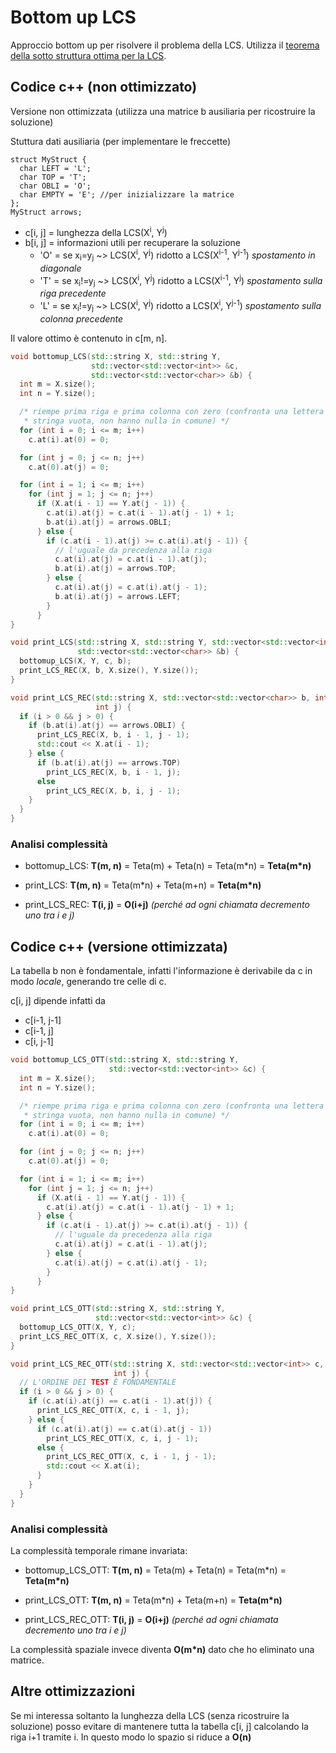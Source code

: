 # Bottom up LCS

Approccio bottom up per risolvere il problema della LCS. Utilizza il [teorema della sotto struttura ottima per la LCS](/dynamic_programming/LCS_longest_common_subsequence_problem/readme.md).

## Codice c++ (non ottimizzato)

Versione non ottimizzata (utilizza una matrice b ausiliaria per ricostruire la soluzione)

Stuttura dati ausiliaria (per implementare le freccette)
```
struct MyStruct {
  char LEFT = 'L';
  char TOP = 'T';
  char OBLI = 'O';
  char EMPTY = 'E'; //per inizializzare la matrice
};
MyStruct arrows;
```

- c[i, j] = lunghezza della LCS(X<sup>i</sup>, Y<sup>j</sup>)
- b[i, j] = informazioni utili per recuperare la soluzione
    - 'O' = se x<sub>i</sub>=y<sub>j</sub> ~> LCS(X<sup>i</sup>, Y<sup>j</sup>) ridotto a LCS(X<sup>i-1</sup>, Y<sup>j-1</sup>) _spostamento in diagonale_
    - 'T' = se x<sub>i</sub>!=y<sub>j</sub> ~> LCS(X<sup>i</sup>, Y<sup>j</sup>) ridotto a LCS(X<sup>i-1</sup>, Y<sup>j</sup>) _spostamento sulla riga precedente_
    - 'L' = se x<sub>i</sub>!=y<sub>j</sub> ~> LCS(X<sup>i</sup>, Y<sup>j</sup>) ridotto a LCS(X<sup>i</sup>, Y<sup>j-1</sup>) _spostamento sulla colonna precedente_

Il valore ottimo è contenuto in c[m, n].

```c++
void bottomup_LCS(std::string X, std::string Y,
                  std::vector<std::vector<int>> &c,
                  std::vector<std::vector<char>> &b) {
  int m = X.size();
  int n = Y.size();

  /* riempe prima riga e prima colonna con zero (confronta una lettera con la
   * stringa vuota, non hanno nulla in comune) */
  for (int i = 0; i <= m; i++)
    c.at(i).at(0) = 0;

  for (int j = 0; j <= n; j++)
    c.at(0).at(j) = 0;

  for (int i = 1; i <= m; i++)
    for (int j = 1; j <= n; j++)
      if (X.at(i - 1) == Y.at(j - 1)) {
        c.at(i).at(j) = c.at(i - 1).at(j - 1) + 1;
        b.at(i).at(j) = arrows.OBLI;
      } else {
        if (c.at(i - 1).at(j) >= c.at(i).at(j - 1)) {
          // l'uguale da precedenza alla riga
          c.at(i).at(j) = c.at(i - 1).at(j);
          b.at(i).at(j) = arrows.TOP;
        } else {
          c.at(i).at(j) = c.at(i).at(j - 1);
          b.at(i).at(j) = arrows.LEFT;
        }
      }
}

void print_LCS(std::string X, std::string Y, std::vector<std::vector<int>> &c,
               std::vector<std::vector<char>> &b) {
  bottomup_LCS(X, Y, c, b);
  print_LCS_REC(X, b, X.size(), Y.size());
}

void print_LCS_REC(std::string X, std::vector<std::vector<char>> b, int i,
                   int j) {
  if (i > 0 && j > 0) {
    if (b.at(i).at(j) == arrows.OBLI) {
      print_LCS_REC(X, b, i - 1, j - 1);
      std::cout << X.at(i - 1);
    } else {
      if (b.at(i).at(j) == arrows.TOP)
        print_LCS_REC(X, b, i - 1, j);
      else
        print_LCS_REC(X, b, i, j - 1);
    }
  }
}
```

### Analisi complessità

- bottomup_LCS: **T(m, n)** = Teta(m) + Teta(n) = Teta(m\*n) = **Teta(m\*n)**

- print_LCS: **T(m, n)** = Teta(m\*n) + Teta(m+n) = **Teta(m\*n)**

- print_LCS_REC: **T(i, j)** = **O(i+j)** _(perché ad ogni chiamata decremento uno tra i e j)_

## Codice c++ (versione ottimizzata)

La tabella b non è fondamentale, infatti l'informazione è derivabile da c in modo _locale_, generando tre celle di c.

c[i, j] dipende infatti da
- c[i-1, j-1]
- c[i-1, j]
- c[i, j-1]

```c++
void bottomup_LCS_OTT(std::string X, std::string Y,
                      std::vector<std::vector<int>> &c) {
  int m = X.size();
  int n = Y.size();

  /* riempe prima riga e prima colonna con zero (confronta una lettera con la
   * stringa vuota, non hanno nulla in comune) */
  for (int i = 0; i <= m; i++)
    c.at(i).at(0) = 0;

  for (int j = 0; j <= n; j++)
    c.at(0).at(j) = 0;

  for (int i = 1; i <= m; i++)
    for (int j = 1; j <= n; j++)
      if (X.at(i - 1) == Y.at(j - 1)) {
        c.at(i).at(j) = c.at(i - 1).at(j - 1) + 1;
      } else {
        if (c.at(i - 1).at(j) >= c.at(i).at(j - 1)) {
          // l'uguale da precedenza alla riga
          c.at(i).at(j) = c.at(i - 1).at(j);
        } else {
          c.at(i).at(j) = c.at(i).at(j - 1);
        }
      }
}

void print_LCS_OTT(std::string X, std::string Y,
                   std::vector<std::vector<int>> &c) {
  bottomup_LCS_OTT(X, Y, c);
  print_LCS_REC_OTT(X, c, X.size(), Y.size());
}

void print_LCS_REC_OTT(std::string X, std::vector<std::vector<int>> c, int i,
                       int j) {
  // L'ORDINE DEI TEST È FONDAMENTALE
  if (i > 0 && j > 0) {
    if (c.at(i).at(j) == c.at(i - 1).at(j)) {
      print_LCS_REC_OTT(X, c, i - 1, j);
    } else {
      if (c.at(i).at(j) == c.at(i).at(j - 1))
        print_LCS_REC_OTT(X, c, i, j - 1);
      else {
        print_LCS_REC_OTT(X, c, i - 1, j - 1);
        std::cout << X.at(i);
      }
    }
  }
}
```

### Analisi complessità

La complessità temporale rimane invariata:

- bottomup_LCS_OTT: **T(m, n)** = Teta(m) + Teta(n) = Teta(m\*n) = **Teta(m\*n)**

- print_LCS_OTT: **T(m, n)** = Teta(m\*n) + Teta(m+n) = **Teta(m\*n)**

- print_LCS_REC_OTT: **T(i, j)** = **O(i+j)** _(perché ad ogni chiamata decremento uno tra i e j)_

La complessità spaziale invece diventa **O(m\*n)** dato che ho eliminato una matrice.

## Altre ottimizzazioni

Se mi interessa soltanto la lunghezza della LCS (senza ricostruire la soluzione) posso evitare di mantenere tutta la tabella c[i, j] calcolando la riga i+1 tramite i. In questo modo lo spazio si riduce a **O(n)**
